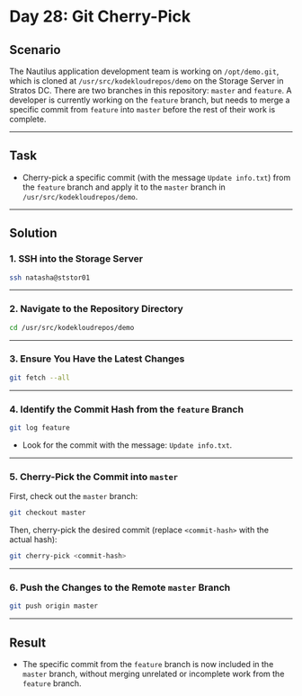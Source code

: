 # Day 28: Git Cherry-Pick

## Scenario

The Nautilus application development team is working on `/opt/demo.git`, which is cloned at `/usr/src/kodekloudrepos/demo` on the Storage Server in Stratos DC. There are two branches in this repository: `master` and `feature`. A developer is currently working on the `feature` branch, but needs to merge a specific commit from `feature` into `master` before the rest of their work is complete.

---

## Task

- Cherry-pick a specific commit (with the message `Update info.txt`) from the `feature` branch and apply it to the `master` branch in `/usr/src/kodekloudrepos/demo`.

---

## Solution

### 1. SSH into the Storage Server

```bash
ssh natasha@ststor01
```

---

### 2. Navigate to the Repository Directory

```bash
cd /usr/src/kodekloudrepos/demo
```

---

### 3. Ensure You Have the Latest Changes

```bash
git fetch --all
```

---

### 4. Identify the Commit Hash from the `feature` Branch

```bash
git log feature
```

- Look for the commit with the message: `Update info.txt`.

---

### 5. Cherry-Pick the Commit into `master`

First, check out the `master` branch:

```bash
git checkout master
```

Then, cherry-pick the desired commit (replace `<commit-hash>` with the actual hash):

```bash
git cherry-pick <commit-hash>
```

---

### 6. Push the Changes to the Remote `master` Branch

```bash
git push origin master
```

---

## Result

- The specific commit from the `feature` branch is now included in the `master` branch, without merging unrelated or incomplete work from the `feature` branch.
